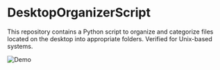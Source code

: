 # DesktopOrganizerScript

This repository contains a Python script to organize and categorize files located on the desktop into appropriate folders. Verified for Unix-based systems.

![Demo](https://github.com/Calesi19/DesktopOrganizerScript/blob/main/demo.gif?raw=true)

